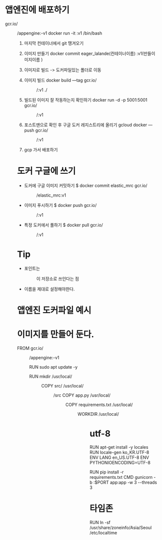 # 앱엔진에 배포하기

gcr.io/<dir>/appengine:<app-name>-v1 
docker run -it <app-name>:v1 /bin/bash
1. 마지막 컨테이너에서 git 땡겨오기

2. 이미지 만들기
docker commit eager_lalande(컨테이너이름) <app-name>:v1(만들이미지이름
)

3. 이미지로 빌드 -> 도커파일있는 폴더로 이동

4. 이미지 빌드
docker build —tag gcr.io/<dir>/<app-name>:v1 ./

5. 빌드된 이미지 잘 작동하는지 확인하기
docker run -d -p 5001:5001 gcr.io/<dir>/<app-name>:v1
 
6. 포스트맨으로 확인 후 구글 도커 레지스트리에 올리기
gcloud docker — push gcr.io/<dir>/<app-name>:v1

7. gcp 가서 배포하기

# 도커 구글에 쓰기
- 도커에 구글 이미지 커밋하기
$ docker commit elastic_mrc gcr.io/<dir>/elastic_mrc:v1

- 이미지 푸시하기
$ docker push gcr.io/<dir>/<app-name>:v1

- 특정 도커에서 풀하기
$ docker pull gcr.io/<dir>/<app-name>:v1

# Tip
- 포인트는 <dir>이 저장소로 쓰인다는 점
- 이름을 제대로 설정해야한다.


# 앱엔진 도커파일 예시
# 이미지를 만들어 둔다.
FROM gcr.io/<dir>/appengine:<app-name>-v1

RUN sudo apt update -y


RUN mkdir /usr/local/<dir>
COPY src/ /usr/local/<dir>/src
COPY app.py /usr/local/<dir>
COPY requirements.txt /usr/local/<dir>
WORKDIR /usr/local/<dir>

# utf-8 
RUN apt-get install -y locales
RUN locale-gen ko_KR.UTF-8
ENV LANG en_US.UTF-8
ENV PYTHONIOENCODING=UTF-8

RUN pip install -r requirements.txt
CMD gunicorn -b :$PORT app:app -w 3 --threads 3

# 타임존
RUN ln -sf /usr/share/zoneinfo/Asia/Seoul /etc/localtime
